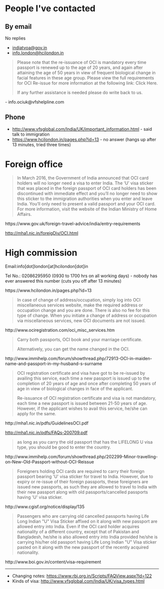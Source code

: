 # People I've contacted

## By email
No replies
- indiatvoa@gov.in
- info.london@hcilondon.in

<blockquote>
Please note that the re-issuance of OCI is mandatory every time passport is renewed up to the age of 20 years, and again after attaining the age of 50 years in view of frequent biological change in facial features in these age group. Please view the full requirements for OCI Re-issue for more information at the following link: Click Here.
 
If any further assistance is needed please do write back to us.
</blockquote>
- info.ociuk@vfshelpline.com

## Phone
- http://www.vfsglobal.com/India/UK/important_information.html - said talk to immigration
- https://www.hcilondon.in/pages.php?id=13 - no answer (hangs up after 13 minutes, tried three times)

# Foreign office
<blockquote>
In March 2016, the Government of India announced that OCI card holders will no longer need a visa to enter India. The ‘U’ visa sticker that was placed in the foreign passport of OCI card holders has been discontinued with immediate effect and you’ll no longer need to show this sticker to the immigration authorities when you enter and leave India. You’ll only need to present a valid passport and your OCI card. For more information, visit the website of the Indian Ministry of Home Affairs. 
</blockquote>
https://www.gov.uk/foreign-travel-advice/india/entry-requirements

http://mha1.nic.in/foreigDiv/OCI.html

# High commission
Email:info[dot]london[at]hcilondon[dot]in

Tel No.: 02086295950 (0930 to 1700 hrs on all working days) - nobody has ever answered this number (cuts you off after 13 minutes)
</blockquote>
https://www.hcilondon.in/pages.php?id=13

<blockquote>
In case of change of address/occupation, simply log into OCI miscellaneous services website, make the required address or occupation change and you are done. There is also no fee for this type of change. When you initiate a change of address or occupation via miscellaneous services, new OCI documents are not issued. 
</blockquote>
http://www.ociregistration.com/oci_misc_services.htm

<blockquote>
Carry both passports, OCI book and your marriage certificate.

Alternatively, you can get the name changed in the OCI. 
</blockquote>
http://www.immihelp.com/forum/showthread.php/72913-OCI-in-maiden-name-and-passport-in-my-husband-s-surname

<blockquote>
OCI registration certificate and visa have got to be re-issued by availing this service, each time a new passport is issued up to the completion of 20 years of age and once after completing 50 years of age in view of biological changes in face of the applicant.
 
Re-issuance of OCI registration certificate and visa is not mandatory, each time a new passport is issued between 21-50 years of age. However, if the applicant wishes to avail this service, he/she can apply for the same.
</blockquote>
http://mha1.nic.in/pdfs/GuidelinesOCI.pdf

http://mha1.nic.in/pdfs/FAQs-200709.pdf
 
<blockquote>
as long as you carry the old passport that has the LIFELONG U visa type, you should be good to enter the country.
</blockquote>
http://www.immihelp.com/forum/showthread.php/202299-Minor-travelling-on-New-Old-Passport-without-OCI-Reissue
 
<blockquote>
Foreigners holding OCI cards are required to carry their foreign passport bearing 'U' visa sticker for travel to India. However, due to expiry or re-issue of their foreign passports, these foreigners are issued new passports, as such they are allowed to travel to India with their new passport along with old passports/cancelled passports having 'U' visa sticker.
</blockquote>
http://www.cgisf.org/notice/display/135
 
<blockquote>
Passengers who are carrying old cancelled passports having Life Long Indian "U" Visa Sticker affixed on it along with new passport are allowed entry into India.
Even if the OCI card holder acquires nationality of a different country, except that of Pakistan and Bangladesh, he/she is also allowed entry into India provided he/she is carrying his/her old passport having Life Long Indian "U" Visa sticker pasted on it along with the new passport of the recently acquired nationality. 
</blockquote>
http://www.boi.gov.in/content/visa-requirement

---

- Changing notes: https://www.rbi.org.in/Scripts/FAQView.aspx?Id=122
- Kinds of visa: http://www.vfsglobal.com/India/UK/visa_types.html


